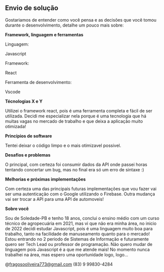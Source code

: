 ## Envio de solução

Gostariamos de entender como você pensa e as decisões que você tomou durante o desenvolvimento, detalhe um pouco mais sobre:

**Framework, linguagem e ferramentas**

Linguagem:

Javascript

Framework:

React

Ferramenta de desenvolvimento:

Vscode

**Técnologias X e Y**

Utilizei o framework react, pois é uma ferramenta completa e fácil de ser utilizada. Decidi me especializar nela porque é uma tecnologia que há muitas vagas no mercado de trabalho e que deixa a aplicação muito otimizada!

**Princípios de software**

Tentei deixar o código limpo e o mais otimizavel possivel.

**Desafios e problemas**

O principal, com certeza foi consumir dados da API onde passei horas tentando concertar um bug, mas no final era só um erro de sintaxe :)

**Melhorias e próximas implementações**

Com certeza uma das principais futuras implementações que vou fazer vai ser uma autenticação com o Google utilizando o Firebase.
Outra mudança vai ser trocar a API para uma API de automoveis!

**Sobre você**

Sou de Soledade-PB e tenho 18 anos, conclui o ensino médio com um curso técnico de agropecuária em 2021, mas vi que não era minha área, no inicio de 2022 decidi estudar Javascript, pois é uma linguagem muito boa para trabalho, tanto na facilidade de manuseamento quanto para o mercado! Estou entrando no 2 periodo de Sistemas de Informação e futuramente quero ser Tech Lead ou professor de programação. Não quero mudar de linguagem pois Javascript é a que me atende mais! No momento nunca trabalhei na área, mas espero uma oportunidade logo, logo...

@fragosooliveira773@gmail.com
(83) 9 99830-4284
